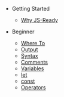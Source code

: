 - Getting Started  
  - [Why JS-Ready](README.md)

- Beginner  
  - [Where To](beginner/where_to.md)
  - [Output](beginner/output.md)
  - [Syntax](beginner/syntax.md)
  - [Comments](beginner/comments.md)
  - [Variables](beginner/variables.md)
  - [let](beginner/let.md)
  - [const](beginner/const.md)
  - [Operators](beginner/operators.md)